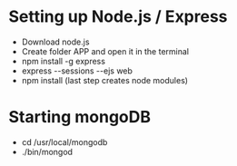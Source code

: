 Setting up Node.js / Express
===========

- Download node.js
- Create folder APP and open it in the terminal
- npm install -g express
- express --sessions --ejs web
- npm install
(last step creates node modules)

Starting mongoDB
===========
- cd /usr/local/mongodb
- ./bin/mongod

